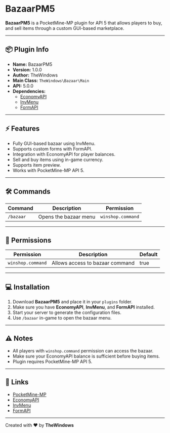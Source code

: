 # BazaarPM5

**BazaarPM5** is a PocketMine-MP plugin for API 5 that allows players to buy, and sell items through a custom GUI-based marketplace.

---

## 📦 Plugin Info

- **Name:** BazaarPM5  
- **Version:** 1.0.0  
- **Author:** TheWindows  
- **Main Class:** `TheWindows\Bazaar\Main`  
- **API:** 5.0.0  
- **Dependencies:** 
  - [EconomyAPI](https://poggit.pmmp.io/p/EconomyAPI)  
  - [InvMenu](https://poggit.pmmp.io/p/InvMenu)  
  - [FormAPI](https://poggit.pmmp.io/p/FormAPI)  

---

## ⚡ Features

- Fully GUI-based bazaar using InvMenu.
- Supports custom forms with FormAPI.
- Integration with EconomyAPI for player balances.
- Sell and buy items using in-game currency.
- Supports item preview.
- Works with PocketMine-MP API 5.

---

## 🛠 Commands

| Command       | Description                          | Permission           |
|---------------|--------------------------------------|--------------------|
| `/bazaar`     | Opens the bazaar menu                 | `winshop.command`   |

---

## 📝 Permissions

| Permission         | Description                     | Default |
|-------------------|---------------------------------|---------|
| `winshop.command`  | Allows access to bazaar command | true    |

---

## 💻 Installation

1. Download **BazaarPM5** and place it in your `plugins` folder.  
2. Make sure you have **EconomyAPI**, **InvMenu**, and **FormAPI** installed.  
3. Start your server to generate the configuration files.  
4. Use `/bazaar` in-game to open the bazaar menu.

---

## ⚠ Notes

- All players with `winshop.command` permission can access the bazaar.
- Make sure your EconomyAPI balance is sufficient before buying items.
- Plugin requires PocketMine-MP API 5.

---

## 🔗 Links

- [PocketMine-MP](https://www.pocketmine.net/)  
- [EconomyAPI](https://poggit.pmmp.io/p/EconomyAPI)  
- [InvMenu](https://poggit.pmmp.io/p/InvMenu)  
- [FormAPI](https://poggit.pmmp.io/p/FormAPI)  

---

Created with ❤️ by **TheWindows**
